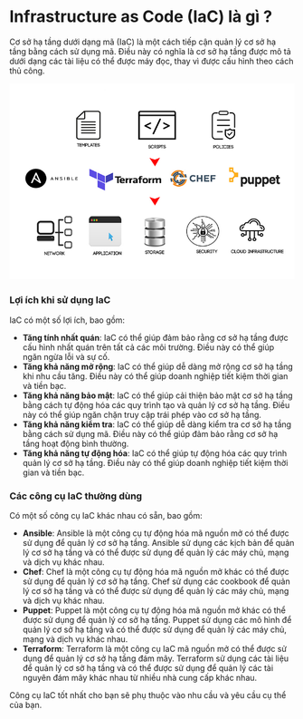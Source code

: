 # Infrastructure as Code (IaC) là gì ?

Cơ sở hạ tầng dưới dạng mã (IaC) là một cách tiếp cận quản lý cơ sở hạ tầng bằng cách sử dụng mã. Điều này có nghĩa là cơ sở hạ tầng được mô tả dưới dạng các tài liệu có thể được máy đọc, thay vì được cấu hình theo cách thủ công.

![img](../Image/infrastructure-as-a-code.jpg)

### Lợi ích khi sử dụng IaC

IaC có một số lợi ích, bao gồm:

- **Tăng tính nhất quán**: IaC có thể giúp đảm bảo rằng cơ sở hạ tầng được cấu hình nhất quán trên tất cả các môi trường. Điều này có thể giúp ngăn ngừa lỗi và sự cố.
- **Tăng khả năng mở rộng**: IaC có thể giúp dễ dàng mở rộng cơ sở hạ tầng khi nhu cầu tăng. Điều này có thể giúp doanh nghiệp tiết kiệm thời gian và tiền bạc.
- **Tăng khả năng bảo mật**: IaC có thể giúp cải thiện bảo mật cơ sở hạ tầng bằng cách tự động hóa các quy trình tạo và quản lý cơ sở hạ tầng. Điều này có thể giúp ngăn chặn truy cập trái phép vào cơ sở hạ tầng.
- **Tăng khả năng kiểm tra**: IaC có thể giúp dễ dàng kiểm tra cơ sở hạ tầng bằng cách sử dụng mã. Điều này có thể giúp đảm bảo rằng cơ sở hạ tầng hoạt động bình thường.
- **Tăng khả năng tự động hóa**: IaC có thể giúp tự động hóa các quy trình quản lý cơ sở hạ tầng. Điều này có thể giúp doanh nghiệp tiết kiệm thời gian và tiền bạc.

### Các công cụ IaC thường dùng

Có một số công cụ IaC khác nhau có sẵn, bao gồm:

- **Ansible**: Ansible là một công cụ tự động hóa mã nguồn mở có thể được sử dụng để quản lý cơ sở hạ tầng. Ansible sử dụng các kịch bản để quản lý cơ sở hạ tầng và có thể được sử dụng để quản lý các máy chủ, mạng và dịch vụ khác nhau.
- **Chef**: Chef là một công cụ tự động hóa mã nguồn mở khác có thể được sử dụng để quản lý cơ sở hạ tầng. Chef sử dụng các cookbook để quản lý cơ sở hạ tầng và có thể được sử dụng để quản lý các máy chủ, mạng và dịch vụ khác nhau.
- **Puppet**: Puppet là một công cụ tự động hóa mã nguồn mở khác có thể được sử dụng để quản lý cơ sở hạ tầng. Puppet sử dụng các mô hình để quản lý cơ sở hạ tầng và có thể được sử dụng để quản lý các máy chủ, mạng và dịch vụ khác nhau.
- **Terraform**: Terraform là một công cụ IaC mã nguồn mở có thể được sử dụng để quản lý cơ sở hạ tầng đám mây. Terraform sử dụng các tài liệu để quản lý cơ sở hạ tầng và có thể được sử dụng để quản lý các tài nguyên đám mây khác nhau từ nhiều nhà cung cấp khác nhau.

Công cụ IaC tốt nhất cho bạn sẽ phụ thuộc vào nhu cầu và yêu cầu cụ thể của bạn.